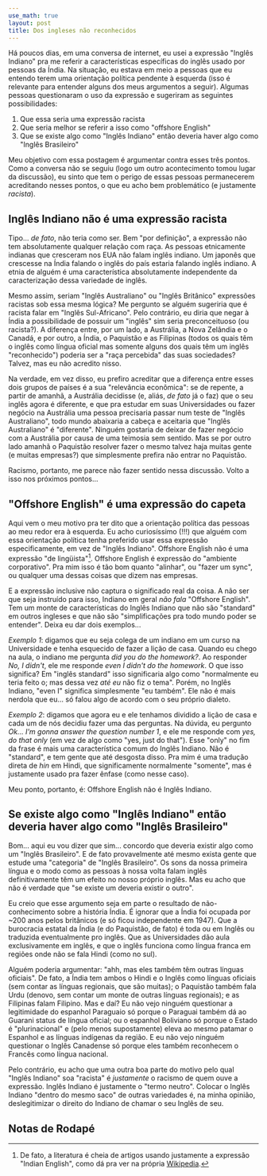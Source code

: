 ```yaml
---
use_math: true
layout: post
title: Dos ingleses não reconhecidos
---
```


Há poucos dias, em uma conversa de internet, eu usei a expressão
"Inglês Indiano" pra me referir a características específicas do
inglês usado por pessoas da Índia. Na situação, eu estava em meio a pessoas
que eu entendo terem uma orientação política pendente à esquerda (isso é
relevante para entender alguns dos meus argumentos a seguir). Algumas pessoas
questionaram o uso da expressão e sugeriram as seguintes possibilidades:

 1. Que essa seria uma expressão racista
 2. Que seria melhor se referir a isso como "offshore English"
 3. Que se existe algo como "Inglês Indiano" então deveria haver algo como "Inglês Brasileiro"

Meu objetivo com essa postagem é argumentar contra esses três pontos. Como a
conversa não se seguiu (logo um outro acontecimento tomou lugar da discussão),
eu sinto que tem o perigo de essas pessoas permanecerem acreditando nesses
pontos, o que eu acho bem problemático (e justamente _racista_).


Inglês Indiano não é uma expressão racista
------------------------------------------

Tipo... _de fato_, não teria como ser. Bem "por definição", a expressão não
tem absolutamente qualquer relação com raça. As pessoas etnicamente indianas
que cresceram nos EUA não falam inglês indiano. Um japonês que crescesse na
Índia falando o inglês do país estaria falando inglês indiano. A etnia de
alguém é uma característica absolutamente independente da caracterização
dessa variedade de inglês.

Mesmo assim, seriam "Inglês Australiano" ou "Inglês Britânico" expressões
racistas sob essa mesma lógica? Me pergunto se alguém sugeriria que é
racista falar em "Inglês Sul-Africano".
Pelo contrário, eu diria que negar à Índia a possibilidade de possuir um
"inglês" sim seria preconceituoso (ou racista?). A diferença entre, por
um lado, a Austrália, a Nova Zelândia e o Canadá, e por outro, a Índia, o
Paquistão e as Filipinas (todos os quais têm o inglês como língua oficial
mas somente alguns dos quais têm um inglês "reconhecido") poderia ser a
"raça percebida" das suas sociedades? Talvez, mas eu não acredito nisso.

Na verdade, em vez disso, eu
prefiro acreditar que a diferença entre esses dois grupos de países é a sua
"relevância econômica": se de repente, a partir de amanhã, a Austrália
decidisse (e, aliás, _de fato_ já o faz) que o seu inglês agora é diferente,
e que pra estudar em suas Universidades ou fazer negócio na Austrália
uma pessoa precisaria passar num teste de "Inglês Australiano",
todo mundo abaixaria a cabeça e aceitaria que "Inglês Australiano" é
"diferente". Ninguém gostaria de deixar de fazer negócio com a Austrália
por causa de uma teimosia sem sentido. Mas se por outro lado amanhã o
Paquistão resolver fazer o mesmo talvez haja muitas gente (e muitas
empresas?) que simplesmente prefira não entrar no Paquistão.

Racismo, portanto, me parece não fazer sentido nessa discussão. Volto a
isso nos próximos pontos...


"Offshore English" é uma expressão do capeta
--------------------------------------------

Aqui vem o meu motivo pra ter dito que a orientação política das pessoas
ao meu redor era à esquerda. Eu acho curiosíssimo (!!!) que alguém com essa
orientação política tenha preferido usar essa expressão especificamente,
em vez de "Inglês Indiano". Offshore English não é uma expressão "de
lingüista"[^1]. Offshore English é expressão do "ambiente corporativo". Pra mim
isso é tão bom quanto "alinhar", ou "fazer um sync", ou qualquer uma
dessas coisas que dizem nas empresas.

[^1]: De fato, a literatura é cheia de artigos usando justamente a expressão "Indian English", como dá pra ver na própria [Wikipedia](https://en.wikipedia.org/wiki/Indian_English).

E a expressão inclusive não captura o significado real da coisa. A não
ser que seja instruído para isso, Indiano em geral *não fala*
"Offshore English". Tem um monte de características do Inglês Indiano
que não são "standard" em outros ingleses e que não são "simplificações
pra todo mundo poder se entender". Deixa eu dar dois exemplos...

*Exemplo 1*: digamos que eu seja colega de um indiano em um curso na
Universidade e tenha esquecido de fazer a lição de casa. Quando eu chego
na aula, o indiano me pergunta _did you do the homework?_. Ao responder
_No, I didn't_, ele me responde _even I didn't do the homework_. O que
isso significa? Em "inglês standard" isso significaria algo como
"normalmente eu teria feito o; mas dessa vez _até eu_ não fiz o tema".
Porém, no Inglês Indiano, "even I" significa simplesmente "eu também".
Ele não é mais nerdola que eu... só falou algo de acordo com o seu
próprio dialeto.

*Exemplo 2*: digamos que agora eu e ele tenhamos dividido a lição de
casa e cada um de nós decidiu fazer uma das perguntas. Na dúvida, eu
pergunto _Ok... I'm gonna answer the question number 1_, e ele me
responde com _yes, do that only_ (em vez de algo como
"yes, just do that"). Esse "only" no fim da frase é mais uma
característica comum do Inglês Indiano. Não é "standard", e tem gente
que até desgosta disso. Pra mim é uma tradução direta de _hin_ em
Hindi, que significamente normalmente "somente", mas é justamente
usado pra fazer ênfase (como nesse caso).

Meu ponto, portanto, é: Offshore English não é Inglês Indiano.


Se existe algo como "Inglês Indiano" então deveria haver algo como "Inglês Brasileiro"
--------------------------------------------------------------------------------------

Bom... aqui eu vou dizer que sim... concordo que deveria existir
algo como um "Inglês Brasileiro".
E de fato provavelmente até mesmo exista gente que estude
uma "categoria" de "Inglês Brasileiro". Os sons da nossa primeira língua
e o modo como as pessoas à nossa volta falam inglês definitivamente
têm um efeito no nosso próprio inglês. Mas eu acho que não é verdade
que "se existe um deveria existir o outro".

Eu creio que esse argumento seja em parte o resultado de
não-conhecimento sobre a história Índia. É ignorar que a Índia foi
ocupada por ~200 anos pelos britânicos (e só ficou independente em
1947). Que a burocracia estatal da Índia (e do Paquistão, de fato)
é toda ou em Inglês ou traduzida eventualmente pro inglês. Que
as Universidades dão aula exclusivamente em inglês, e que o inglês
funciona como língua franca em regiões onde não se fala Hindi (como
no sul).

Alguém poderia argumentar: "ahh, mas eles também têm outras línguas
oficiais". De fato, a Índia tem ambos o Hindi e o Inglês como línguas
oficiais (sem contar as línguas regionais, que são muitas);
o Paquistão também fala Urdu (denovo, sem contar um monte de outras
línguas regionais); e as Filipinas falam Filipino. Mas e daí? Eu não
vejo ninguém questionar a legitimidade do espanhol Paraguaio só
porque o Paraguai também dá ao Guarani status de língua oficial; ou
o espanhol Boliviano só porque o Estado é "plurinacional" e (pelo
menos supostamente) eleva ao mesmo patamar o Espanhol e as línguas
indígenas da região. E
eu não vejo ninguém questionar o Inglês Canadense só porque eles
também reconhecem o Francês como língua nacional.

Pelo contrário, eu acho que uma outra boa parte do motivo pelo qual
"Inglês Indiano" soa "racista" é _justamente_ o racismo de quem
ouve a expressão. Inglês Indiano é justamente o "termo neutro".
Colocar o Inglês Indiano "dentro do mesmo saco" de outras variedades
é, na minha opinião, deslegitimizar o direito do Indiano de chamar o
seu Inglês de seu.



Notas de Rodapé
---------------


